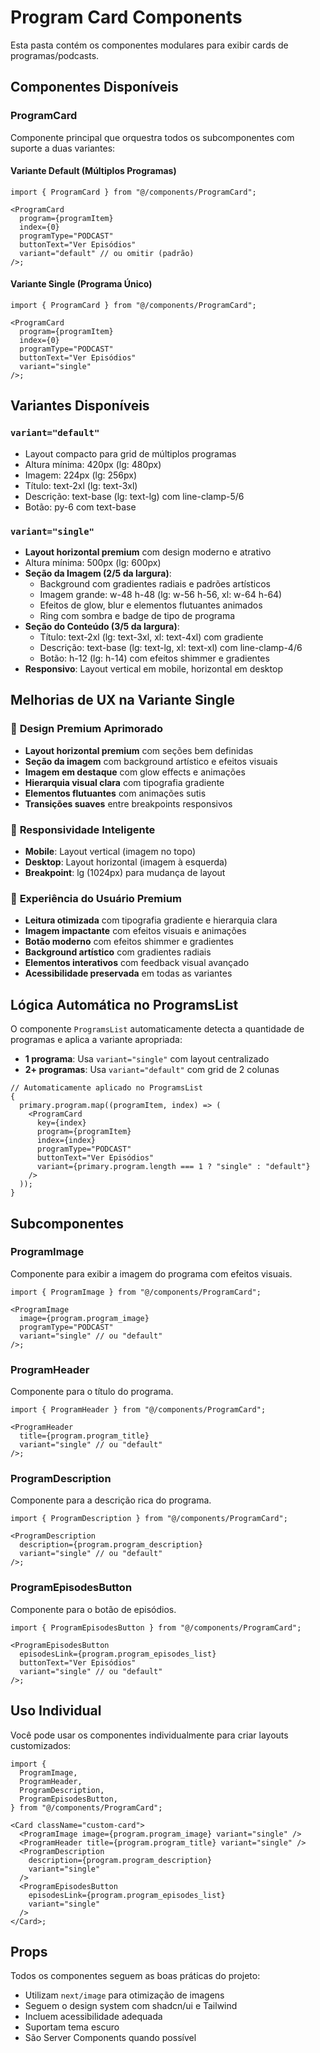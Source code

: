 # Program Card Components

Esta pasta contém os componentes modulares para exibir cards de programas/podcasts.

## Componentes Disponíveis

### ProgramCard

Componente principal que orquestra todos os subcomponentes com suporte a duas variantes:

#### Variante Default (Múltiplos Programas)

```tsx
import { ProgramCard } from "@/components/ProgramCard";

<ProgramCard
  program={programItem}
  index={0}
  programType="PODCAST"
  buttonText="Ver Episódios"
  variant="default" // ou omitir (padrão)
/>;
```

#### Variante Single (Programa Único)

```tsx
import { ProgramCard } from "@/components/ProgramCard";

<ProgramCard
  program={programItem}
  index={0}
  programType="PODCAST"
  buttonText="Ver Episódios"
  variant="single"
/>;
```

## Variantes Disponíveis

### `variant="default"`

- Layout compacto para grid de múltiplos programas
- Altura mínima: 420px (lg: 480px)
- Imagem: 224px (lg: 256px)
- Título: text-2xl (lg: text-3xl)
- Descrição: text-base (lg: text-lg) com line-clamp-5/6
- Botão: py-6 com text-base

### `variant="single"`

- **Layout horizontal premium** com design moderno e atrativo
- Altura mínima: 500px (lg: 600px)
- **Seção da Imagem (2/5 da largura)**:
  - Background com gradientes radiais e padrões artísticos
  - Imagem grande: w-48 h-48 (lg: w-56 h-56, xl: w-64 h-64)
  - Efeitos de glow, blur e elementos flutuantes animados
  - Ring com sombra e badge de tipo de programa
- **Seção do Conteúdo (3/5 da largura)**:
  - Título: text-2xl (lg: text-3xl, xl: text-4xl) com gradiente
  - Descrição: text-base (lg: text-lg, xl: text-xl) com line-clamp-4/6
  - Botão: h-12 (lg: h-14) com efeitos shimmer e gradientes
- **Responsivo**: Layout vertical em mobile, horizontal em desktop

## Melhorias de UX na Variante Single

### 🎨 **Design Premium Aprimorado**

- **Layout horizontal premium** com seções bem definidas
- **Seção da imagem** com background artístico e efeitos visuais
- **Imagem em destaque** com glow effects e animações
- **Hierarquia visual clara** com tipografia gradiente
- **Elementos flutuantes** com animações sutis
- **Transições suaves** entre breakpoints responsivos

### 📱 **Responsividade Inteligente**

- **Mobile**: Layout vertical (imagem no topo)
- **Desktop**: Layout horizontal (imagem à esquerda)
- **Breakpoint**: lg (1024px) para mudança de layout

### 🎯 **Experiência do Usuário Premium**

- **Leitura otimizada** com tipografia gradiente e hierarquia clara
- **Imagem impactante** com efeitos visuais e animações
- **Botão moderno** com efeitos shimmer e gradientes
- **Background artístico** com gradientes radiais
- **Elementos interativos** com feedback visual avançado
- **Acessibilidade preservada** em todas as variantes

## Lógica Automática no ProgramsList

O componente `ProgramsList` automaticamente detecta a quantidade de programas e aplica a variante apropriada:

- **1 programa**: Usa `variant="single"` com layout centralizado
- **2+ programas**: Usa `variant="default"` com grid de 2 colunas

```tsx
// Automaticamente aplicado no ProgramsList
{
  primary.program.map((programItem, index) => (
    <ProgramCard
      key={index}
      program={programItem}
      index={index}
      programType="PODCAST"
      buttonText="Ver Episódios"
      variant={primary.program.length === 1 ? "single" : "default"}
    />
  ));
}
```

## Subcomponentes

### ProgramImage

Componente para exibir a imagem do programa com efeitos visuais.

```tsx
import { ProgramImage } from "@/components/ProgramCard";

<ProgramImage
  image={program.program_image}
  programType="PODCAST"
  variant="single" // ou "default"
/>;
```

### ProgramHeader

Componente para o título do programa.

```tsx
import { ProgramHeader } from "@/components/ProgramCard";

<ProgramHeader
  title={program.program_title}
  variant="single" // ou "default"
/>;
```

### ProgramDescription

Componente para a descrição rica do programa.

```tsx
import { ProgramDescription } from "@/components/ProgramCard";

<ProgramDescription
  description={program.program_description}
  variant="single" // ou "default"
/>;
```

### ProgramEpisodesButton

Componente para o botão de episódios.

```tsx
import { ProgramEpisodesButton } from "@/components/ProgramCard";

<ProgramEpisodesButton
  episodesLink={program.program_episodes_list}
  buttonText="Ver Episódios"
  variant="single" // ou "default"
/>;
```

## Uso Individual

Você pode usar os componentes individualmente para criar layouts customizados:

```tsx
import {
  ProgramImage,
  ProgramHeader,
  ProgramDescription,
  ProgramEpisodesButton,
} from "@/components/ProgramCard";

<Card className="custom-card">
  <ProgramImage image={program.program_image} variant="single" />
  <ProgramHeader title={program.program_title} variant="single" />
  <ProgramDescription
    description={program.program_description}
    variant="single"
  />
  <ProgramEpisodesButton
    episodesLink={program.program_episodes_list}
    variant="single"
  />
</Card>;
```

## Props

Todos os componentes seguem as boas práticas do projeto:

- Utilizam `next/image` para otimização de imagens
- Seguem o design system com shadcn/ui e Tailwind
- Incluem acessibilidade adequada
- Suportam tema escuro
- São Server Components quando possível
